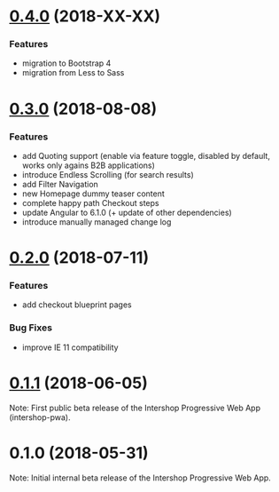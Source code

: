 # [0.4.0](https://repository.intershop.de//releases/com/intershop/public/source/intershop-pwa/0.4.0/) (2018-XX-XX)

### Features

* migration to Bootstrap 4
* migration from Less to Sass


# [0.3.0](https://repository.intershop.de//releases/com/intershop/public/source/intershop-pwa/0.3.0/) (2018-08-08)

### Features

* add Quoting support (enable via feature toggle, disabled by default, works only agains B2B applications)
* introduce Endless Scrolling (for search results)
* add Filter Navigation
* new Homepage dummy teaser content
* complete happy path Checkout steps
* update Angular to 6.1.0 (+ update of other dependencies)
* introduce manually managed change log


# [0.2.0](https://repository.intershop.de//releases/com/intershop/public/source/intershop-pwa/0.2.0/) (2018-07-11)

### Features

* add checkout blueprint pages

### Bug Fixes

* improve IE 11 compatibility


# [0.1.1](https://repository.intershop.de//releases/com/intershop/public/source/intershop-pwa/0.1.1/) (2018-06-05)

Note: First public beta release of the Intershop Progressive Web App (intershop-pwa).


# 0.1.0 (2018-05-31)

Note: Initial internal beta release of the Intershop Progressive Web App.
